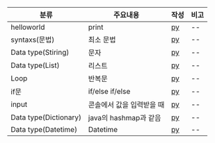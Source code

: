 | 분류 | 주요내용 | 작성 | 비고 |
| -- | -- | -- | -- |
| helloworld | print | [py](./codes/helloworld.py) | -- |
| syntaxs(문법) | 최소 문법 | [py](./codes/syntaxs.py) | -- |
| Data type(Stiring) | 문자 | [py](./codes/datatype_strings.py) | -- |
| Data type(List) | 리스트 | [py](./codes/datatype_list.py) | -- |
| Loop | 반복문 | [py](./codes/loops.py) | -- |
| if문 | if/else if/else | [py](./codes/ifelses.py) | -- |
| input| 콘솔에서 값을 입력받을 때 | [py](./codes/user_inputs.py) | -- |
| Data type(Dictionary) | java의 hashmap과 같음 | [py](./codes/datatype_dictionaris.py) | -- |
| Data type(Datetime) | Datetime | [py](./codes/datatype_datetimes.py) | -- |


